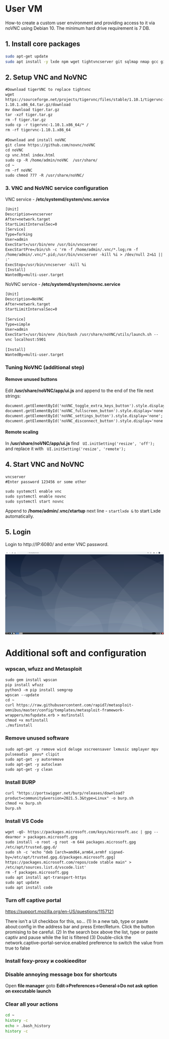 
# User VM

How-to create a custom user environment and providing access to it via noVNC using Debian 10. The minimum hard drive requirement is 7 DB.


## 1. Install core packages
```bash
sudo apt-get update
sudo apt install -y lxde npm wget tightvncserver git sqlmap nmap gcc git ruby ruby-dev libcurl4-openssl-dev make zlib1g-dev libcurl4-openssl-dev libxml2 libxml2-dev libxslt1-dev ruby-dev build-essential libgmp-dev zlib1g-dev mc python-pip python3-pip dirb perl libio-socket-ssl-perl libdbd-sqlite3-perl libclass-dbi-perl libio-all-lwp-perl nginx geany libssl-dev openssl gimp php-cli cewl wfuzz ncat netcat screen
```

## 2. Setup  VNC and NoVNC

```
#Download tigerVNC to replace tightvnc 
wget https://sourceforge.net/projects/tigervnc/files/stable/1.10.1/tigervnc-1.10.1.x86_64.tar.gz/download
mv download tiger.tar.gz
tar -xzf tiger.tar.gz
rm -f tiger.tar.gz
sudo cp -r tigervnc-1.10.1.x86_64/* /
rm -rf tigervnc-1.10.1.x86_64

#Download and install noVNC
git clone https://github.com/novnc/noVNC
cd noVNC
cp vnc.html index.html
sudo cp -R /home/admin/noVNC  /usr/share/
cd ~
rm -rf noVNC
sudo chmod 777 -R /usr/share/noVNC/
```


### 3. VNC and NoVNC service configuration
VNC service - **/etc/systemd/system/vnc.service**
```
[Unit]
Description=vncserver
After=network.target
StartLimitIntervalSec=0
[Service]
Type=forking
User=admin
ExecStart=/usr/bin/env /usr/bin/vncserver
ExecStartPre=/bin/sh -c 'rm -f /home/admin/.vnc/*.log;rm -f /home/admin/.vnc/*.pid;/usr/bin/vncserver -kill %i > /dev/null 2>&1 || :'
ExecStop=/usr/bin/vncserver -kill %i
[Install]
WantedBy=multi-user.target
```



NoVNC service - **/etc/systemd/system/novnc.service**
```
[Unit]
Description=NoVNC
After=network.target
StartLimitIntervalSec=0

[Service]
Type=simple
User=admin
ExecStart=/usr/bin/env /bin/bash /usr/share/noVNC/utils/launch.sh --vnc localhost:5901

[Install]
WantedBy=multi-user.target
```

### Tuning NoVNC (additional step)

#### Remove unused buttons
Edit **/usr/share/noVNC/app/ui.js** and append to the end of the file next strings:

```
document.getElementById('noVNC_toggle_extra_keys_button').style.display='none';
document.getElementById('noVNC_fullscreen_button').style.display='none';
document.getElementById('noVNC_settings_button').style.display='none';
document.getElementById('noVNC_disconnect_button').style.display='none';
```

#### Remote scaling

In **/usr/share/noVNC/app/ui.js**  find ``` UI.initSetting('resize', 'off');``` and replace it with  ``` UI.initSetting('resize', 'remote');```



## 4. Start VNC and NoVNC
```
vncserver
#Enter password 123456 or some other
```

```
sudo systemctl enable vnc
sudo systemctl enable novnc
sudo systemctl start novnc
```
Append to **/home/admin/.vnc/xtartup** next line - ```startlxde &``` to start Lxde automatically.



## 5. Login

Login to http://IP:6080/ and enter VNC password.


![alt text](novnc.png)




# Additional soft and configuration

### wpscan, wfuzz and Metasploit
```
sudo gem install wpscan 
pip install wfuzz
python3 -m pip install semgrep
wpscan --update
cd ~
curl https://raw.githubusercontent.com/rapid7/metasploit-omnibus/master/config/templates/metasploit-framework-wrappers/msfupdate.erb > msfinstall
chmod +x msfinstall
./msfinstall
```

### Remove unused software
```
sudo apt-get -y remove wicd deluge xscreensaver lxmusic smplayer mpv pulseaudio  pavu* clipit
sudo apt-get -y autoremove
sudo apt-get -y autoclean
sudo apt-get -y clean
```


### Install BURP

```
curl "https://portswigger.net/burp/releases/download?product=community&version=2021.5.3&type=Linux" -o burp.sh
chmod +x burp.sh
burp.sh
```


### Install VS Code
```
wget -qO- https://packages.microsoft.com/keys/microsoft.asc | gpg --dearmor > packages.microsoft.gpg
sudo install -o root -g root -m 644 packages.microsoft.gpg /etc/apt/trusted.gpg.d/
sudo sh -c 'echo "deb [arch=amd64,arm64,armhf signed-by=/etc/apt/trusted.gpg.d/packages.microsoft.gpg] https://packages.microsoft.com/repos/code stable main" > /etc/apt/sources.list.d/vscode.list'
rm -f packages.microsoft.gpg
sudo apt install apt-transport-https
sudo apt update
sudo apt install code
```

### Turn off captive portal


https://support.mozilla.org/en-US/questions/1157121

There isn't a UI checkbox for this, so...
(1) In a new tab, type or paste about:config in the address bar and press Enter/Return. Click the button promising to be careful.
(2) In the search box above the list, type or paste captiv and pause while the list is filtered
(3) Double-click the network.captive-portal-service.enabled preference to switch the value from true to false



### Install foxy-proxy и cookieeditor

### Disable annoying message box for shortcuts

Open **file manager** goto **Edit->Preferences->General->Do not ask option on executable launch**


### Clear all your actions
```bash
cd ~
history -c
echo > .bash_history
history -c
```
